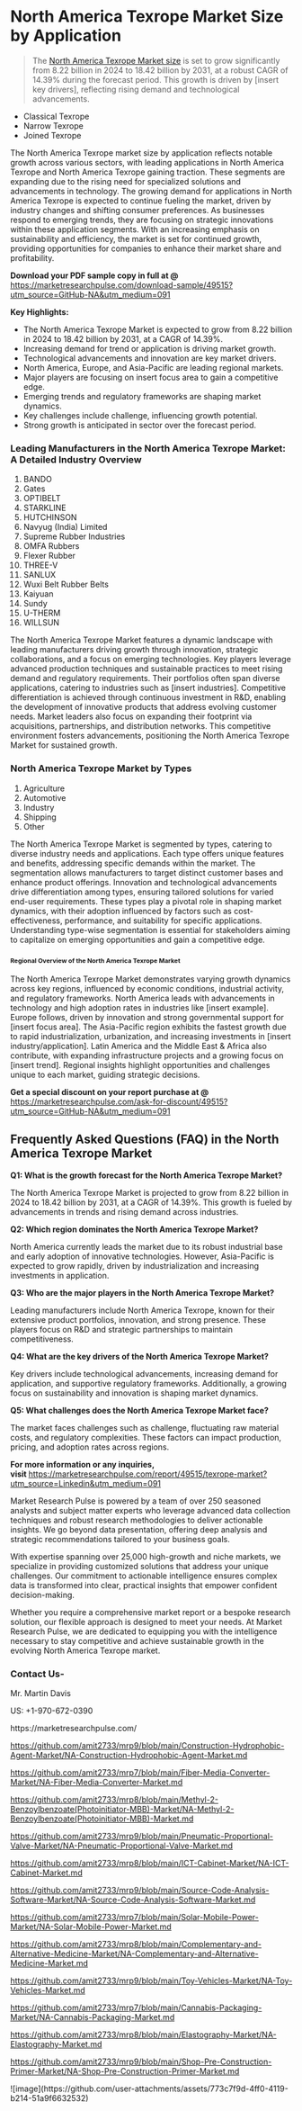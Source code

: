 <h1>North America Texrope Market&nbsp;Size by Application</h1><blockquote><p>The <a href="https://marketresearchpulse.com/download-sample/49515?utm_source=GitHub-NA&amp;utm_medium=091">North America Texrope Market size</a> is set to grow significantly from 8.22 billion in 2024 to 18.42 billion by 2031, at a robust CAGR of 14.39% during the forecast period. This growth is driven by [insert key drivers], reflecting rising demand and technological advancements.</p></blockquote><ul><li>Classical Texrope<li> Narrow Texrope<li> Joined Texrope</li></ul><p>The North America Texrope market size by application reflects notable growth across various sectors, with leading applications in North America Texrope and North America Texrope gaining traction. These segments are expanding due to the rising need for specialized solutions and advancements in technology. The growing demand for applications in North America Texrope is expected to continue fueling the market, driven by industry changes and shifting consumer preferences. As businesses respond to emerging trends, they are focusing on strategic innovations within these application segments. With an increasing emphasis on sustainability and efficiency, the market is set for continued growth, providing opportunities for companies to enhance their market share and profitability.</p><p><strong>Download your PDF sample copy in full at @ </strong><a href="https://marketresearchpulse.com/download-sample/49515?utm_source=GitHub-NA&amp;utm_medium=091">https://marketresearchpulse.com/download-sample/49515?utm_source=GitHub-NA&amp;utm_medium=091</a></p><p><strong>Key Highlights: </strong></p><ul><li>The North America Texrope Market is expected to grow from 8.22 billion in 2024 to 18.42 billion by 2031, at a CAGR of 14.39%.</li><li>Increasing demand for trend or application is driving market growth.</li><li>Technological advancements and innovation are key market drivers.</li><li>North America, Europe, and Asia-Pacific are leading regional markets.</li><li>Major players are focusing on insert focus area to gain a competitive edge.</li><li>Emerging trends and regulatory frameworks are shaping market dynamics.</li><li>Key challenges include challenge, influencing growth potential.</li><li>Strong growth is anticipated in sector over the forecast period.</li></ul><h3>Leading Manufacturers in the North America Texrope Market: A Detailed Industry Overview</h3><ol><li>BANDO</li><li>Gates</li><li>OPTIBELT</li><li>STARKLINE</li><li>HUTCHINSON</li><li>Navyug (India) Limited</li><li>Supreme Rubber Industries</li><li>OMFA Rubbers</li><li>Flexer Rubber</li><li>THREE-V</li><li>SANLUX</li><li>Wuxi Belt Rubber Belts</li><li>Kaiyuan</li><li>Sundy</li><li>U-THERM</li><li>WILLSUN</li></ol><div class="flex max-w-full flex-col flex-grow"><div class="min-h-8 text-message flex w-full flex-col items-end gap-2 whitespace-normal break-words [.text-message+&amp;]:mt-5" dir="auto" data-message-author-role="assistant" data-message-id="fd8432e4-4910-450d-b182-61b7bfb0a01f" data-message-model-slug="gpt-4o"><div class="flex w-full flex-col gap-1 empty:hidden first:pt-[3px]"><div class="markdown prose w-full break-words dark:prose-invert light"><p>The North America Texrope Market features a dynamic landscape with leading manufacturers driving growth through innovation, strategic collaborations, and a focus on emerging technologies. Key players leverage advanced production techniques and sustainable practices to meet rising demand and regulatory requirements. Their portfolios often span diverse applications, catering to industries such as [insert industries]. Competitive differentiation is achieved through continuous investment in R&amp;D, enabling the development of innovative products that address evolving customer needs. Market leaders also focus on expanding their footprint via acquisitions, partnerships, and distribution networks. This competitive environment fosters advancements, positioning the North America Texrope Market for sustained growth.</p></div></div></div></div><h3>North America Texrope Market by Types</h3><ol><li>Agriculture<li> Automotive<li> Industry<li> Shipping<li> Other</li></ol><div class="flex max-w-full flex-col flex-grow"><div class="min-h-8 text-message flex w-full flex-col items-end gap-2 whitespace-normal break-words [.text-message+&amp;]:mt-5" dir="auto" data-message-author-role="assistant" data-message-id="084470be-0bb7-4664-bddf-5156b4f41249" data-message-model-slug="gpt-4o-mini"><div class="flex w-full flex-col gap-1 empty:hidden first:pt-[3px]"><div class="markdown prose w-full break-words dark:prose-invert light"><p>The North America Texrope Market is segmented by types, catering to diverse industry needs and applications. Each type offers unique features and benefits, addressing specific demands within the market. The segmentation allows manufacturers to target distinct customer bases and enhance product offerings. Innovation and technological advancements drive differentiation among types, ensuring tailored solutions for varied end-user requirements. These types play a pivotal role in shaping market dynamics, with their adoption influenced by factors such as cost-effectiveness, performance, and suitability for specific applications. Understanding type-wise segmentation is essential for stakeholders aiming to capitalize on emerging opportunities and gain a competitive edge.</p></div></div></div></div><h3><span style="font-size: 11px;">Regional Overview of the North America Texrope Market</span></h3><div class="flex max-w-full flex-col flex-grow"><div class="min-h-8 text-message flex w-full flex-col items-end gap-2 whitespace-normal break-words [.text-message+&amp;]:mt-5" dir="auto" data-message-author-role="assistant" data-message-id="e9038762-ce64-4e30-91c9-9bd413514231" data-message-model-slug="gpt-4o-mini"><div class="flex w-full flex-col gap-1 empty:hidden first:pt-[3px]"><div class="markdown prose w-full break-words dark:prose-invert light"><p>The North America Texrope Market demonstrates varying growth dynamics across key regions, influenced by economic conditions, industrial activity, and regulatory frameworks. North America leads with advancements in technology and high adoption rates in industries like [insert example]. Europe follows, driven by innovation and strong governmental support for [insert focus area]. The Asia-Pacific region exhibits the fastest growth due to rapid industrialization, urbanization, and increasing investments in [insert industry/application]. Latin America and the Middle East &amp; Africa also contribute, with expanding infrastructure projects and a growing focus on [insert trend]. Regional insights highlight opportunities and challenges unique to each market, guiding strategic decisions.</p></div></div></div></div><p><strong>Get a special discount on your report purchase at @ </strong><a href="https://marketresearchpulse.com/ask-for-discount/49515?utm_source=GitHub-NA&amp;utm_medium=091">https://marketresearchpulse.com/ask-for-discount/49515?utm_source=GitHub-NA&amp;utm_medium=091</a></p><h2>Frequently Asked Questions (FAQ) in the North America Texrope Market</h2><p><strong>Q1: What is the growth forecast for the North America Texrope Market?</strong></p><p>The North America Texrope Market is projected to grow from 8.22 billion in 2024 to 18.42 billion by 2031, at a CAGR of 14.39%. This growth is fueled by advancements in trends and rising demand across industries.</p><p><strong>Q2: Which region dominates the North America Texrope Market?</strong></p><p>North America currently leads the market due to its robust industrial base and early adoption of innovative technologies. However, Asia-Pacific is expected to grow rapidly, driven by industrialization and increasing investments in application.</p><p><strong>Q3: Who are the major players in the North America Texrope Market?</strong></p><p>Leading manufacturers include North America Texrope, known for their extensive product portfolios, innovation, and strong presence. These players focus on R&amp;D and strategic partnerships to maintain competitiveness.</p><p><strong>Q4: What are the key drivers of the North America Texrope Market?</strong></p><p>Key drivers include technological advancements, increasing demand for application, and supportive regulatory frameworks. Additionally, a growing focus on sustainability and innovation is shaping market dynamics.</p><p><strong>Q5: What challenges does the North America Texrope Market face?</strong></p><p>The market faces challenges such as challenge, fluctuating raw material costs, and regulatory complexities. These factors can impact production, pricing, and adoption rates across regions.</p><p><strong>For more information or any inquiries, visit&nbsp;</strong><a href="https://marketresearchpulse.com/report/49515/texrope-market?utm_source=Linkedin&utm_medium=091">https://marketresearchpulse.com/report/49515/texrope-market?utm_source=Linkedin&utm_medium=091</a></p><p>Market Research Pulse is powered by a team of over 250 seasoned analysts and subject matter experts who leverage advanced data collection techniques and robust research methodologies to deliver actionable insights. We go beyond data presentation, offering deep analysis and strategic recommendations tailored to your business goals.</p><p>With expertise spanning over 25,000 high-growth and niche markets, we specialize in providing customized solutions that address your unique challenges. Our commitment to actionable intelligence ensures complex data is transformed into clear, practical insights that empower confident decision-making.</p><p>Whether you require a comprehensive market report or a bespoke research solution, our flexible approach is designed to meet your needs. At Market Research Pulse, we are dedicated to equipping you with the intelligence necessary to stay competitive and achieve sustainable growth in the evolving North America Texrope market.</p><h3><strong>Contact Us-</strong></h3><p>Mr. Martin Davis</p><p>US: +1-970-672-0390</p><p>https://marketresearchpulse.com/</p><p><a href="https://github.com/amit2733/mrp9/blob/main/Construction-Hydrophobic-Agent-Market/NA-Construction-Hydrophobic-Agent-Market.md">https://github.com/amit2733/mrp9/blob/main/Construction-Hydrophobic-Agent-Market/NA-Construction-Hydrophobic-Agent-Market.md</a></p><p><a href="https://github.com/amit2733/mrp7/blob/main/Fiber-Media-Converter-Market/NA-Fiber-Media-Converter-Market.md">https://github.com/amit2733/mrp7/blob/main/Fiber-Media-Converter-Market/NA-Fiber-Media-Converter-Market.md</a></p><p><a href="https://github.com/amit2733/mrp8/blob/main/Methyl-2-Benzoylbenzoate(Photoinitiator-MBB)-Market/NA-Methyl-2-Benzoylbenzoate(Photoinitiator-MBB)-Market.md">https://github.com/amit2733/mrp8/blob/main/Methyl-2-Benzoylbenzoate(Photoinitiator-MBB)-Market/NA-Methyl-2-Benzoylbenzoate(Photoinitiator-MBB)-Market.md</a></p><p><a href="https://github.com/amit2733/mrp9/blob/main/Pneumatic-Proportional-Valve-Market/NA-Pneumatic-Proportional-Valve-Market.md">https://github.com/amit2733/mrp9/blob/main/Pneumatic-Proportional-Valve-Market/NA-Pneumatic-Proportional-Valve-Market.md</a></p><p><a href="https://github.com/amit2733/mrp8/blob/main/ICT-Cabinet-Market/NA-ICT-Cabinet-Market.md">https://github.com/amit2733/mrp8/blob/main/ICT-Cabinet-Market/NA-ICT-Cabinet-Market.md</a></p><p><a href="https://github.com/amit2733/mrp9/blob/main/Source-Code-Analysis-Software-Market/NA-Source-Code-Analysis-Software-Market.md">https://github.com/amit2733/mrp9/blob/main/Source-Code-Analysis-Software-Market/NA-Source-Code-Analysis-Software-Market.md</a></p><p><a href="https://github.com/amit2733/mrp7/blob/main/Solar-Mobile-Power-Market/NA-Solar-Mobile-Power-Market.md">https://github.com/amit2733/mrp7/blob/main/Solar-Mobile-Power-Market/NA-Solar-Mobile-Power-Market.md</a></p><p><a href="https://github.com/amit2733/mrp8/blob/main/Complementary-and-Alternative-Medicine-Market/NA-Complementary-and-Alternative-Medicine-Market.md">https://github.com/amit2733/mrp8/blob/main/Complementary-and-Alternative-Medicine-Market/NA-Complementary-and-Alternative-Medicine-Market.md</a></p><p><a href="https://github.com/amit2733/mrp9/blob/main/Toy-Vehicles-Market/NA-Toy-Vehicles-Market.md">https://github.com/amit2733/mrp9/blob/main/Toy-Vehicles-Market/NA-Toy-Vehicles-Market.md</a></p><p><a href="https://github.com/amit2733/mrp7/blob/main/Cannabis-Packaging-Market/NA-Cannabis-Packaging-Market.md">https://github.com/amit2733/mrp7/blob/main/Cannabis-Packaging-Market/NA-Cannabis-Packaging-Market.md</a></p><p><a href="https://github.com/amit2733/mrp8/blob/main/Elastography-Market/NA-Elastography-Market.md">https://github.com/amit2733/mrp8/blob/main/Elastography-Market/NA-Elastography-Market.md</a></p><p><a href="https://github.com/amit2733/mrp9/blob/main/Shop-Pre-Construction-Primer-Market/NA-Shop-Pre-Construction-Primer-Market.md">https://github.com/amit2733/mrp9/blob/main/Shop-Pre-Construction-Primer-Market/NA-Shop-Pre-Construction-Primer-Market.md</a></p>
![image](https://github.com/user-attachments/assets/773c7f9d-4ff0-4119-b214-51a9f6632532)
